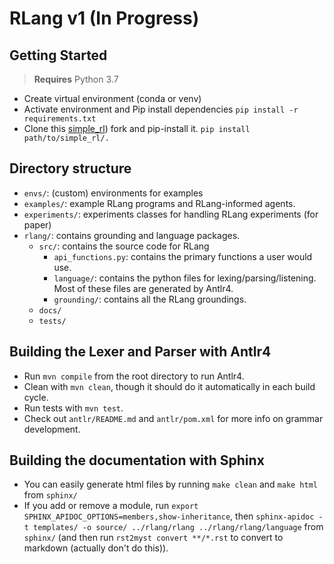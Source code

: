# RLang v1 (In Progress)

## Getting Started

> **Requires** Python 3.7
- Create virtual environment (conda or venv)
- Activate environment and Pip install dependencies 
    ```pip install -r requirements.txt```
- Clone this [simple_rl](https://github.com/rafarodsa/simple_rl)) fork and pip-install it.
    ```pip install path/to/simple_rl/.```

## Directory structure

- `envs/`: (custom) environments for examples
- `examples/`: example RLang programs and RLang-informed agents. 
- `experiments/`: experiments classes for handling RLang experiments (for paper)
- `rlang/`: contains grounding and language packages.
  - `src/`: contains the source code for RLang
    - `api_functions.py`: contains the primary functions a user would use.
    - `language/`: contains the python files for lexing/parsing/listening. Most of these files are generated by Antlr4.
    - `grounding/`: contains all the RLang groundings.
  - `docs/`
  - `tests/`
    
    
## Building the Lexer and Parser with Antlr4

- Run `mvn compile` from the root directory to run Antlr4.
- Clean with `mvn clean`, though it should do it automatically in each build cycle.
- Run tests with `mvn test`.
- Check out `antlr/README.md` and `antlr/pom.xml` for more info on grammar development.

## Building the documentation with Sphinx

- You can easily generate html files by running `make clean` and `make html` from `sphinx/`
- If you add or remove a module, run `export SPHINX_APIDOC_OPTIONS=members,show-inheritance`, then `sphinx-apidoc -t templates/ -o source/ ../rlang/rlang ../rlang/rlang/language` from `sphinx/` (and then run `rst2myst convert **/*.rst` to convert to markdown (actually don't do this)).
